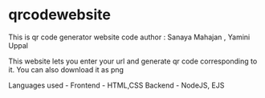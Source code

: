 # qrcodewebsite

This is qr code generator website code 
author : Sanaya Mahajan , Yamini Uppal

This website lets you enter your url and generate qr code corresponding to it. 
You can also download it as png 



Languages used - 
Frontend - HTML,CSS
Backend - NodeJS, EJS